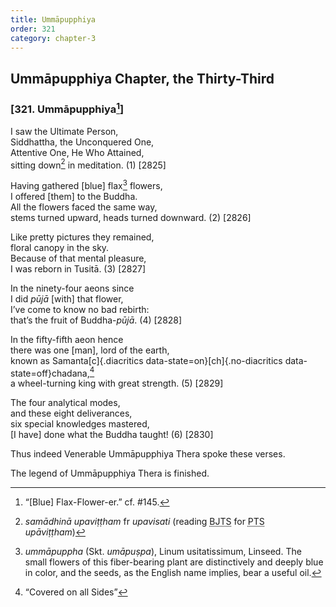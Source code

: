 ```yaml
---
title: Ummāpupphiya
order: 321
category: chapter-3
---
```


## Ummāpupphiya Chapter, the Thirty-Third

### \[321. Ummāpupphiya[^1]\]

I saw the Ultimate Person,  
Siddhattha, the Unconquered One,  
Attentive One, He Who Attained,  
sitting down[^2] in meditation. (1) \[2825\]

Having gathered \[blue\] flax[^3] flowers,  
I offered \[them\] to the Buddha.  
All the flowers faced the same way,  
stems turned upward, heads turned downward. (2) \[2826\]

Like pretty pictures they remained,  
floral canopy in the sky.  
Because of that mental pleasure,  
I was reborn in Tusitā. (3) \[2827\]

In the ninety-four aeons since  
I did *pūjā* \[with\] that flower,  
I’ve come to know no bad rebirth:  
that’s the fruit of Buddha-*pūjā*. (4) \[2828\]

In the fifty-fifth aeon hence  
there was one \[man\], lord of the earth,  
known as Samanta[c]{.diacritics data-state=on}[ch]{.no-diacritics data-state=off}chadana,[^4]  
a wheel-turning king with great strength. (5) \[2829\]

The four analytical modes,  
and these eight deliverances,  
six special knowledges mastered,  
\[I have\] done what the Buddha taught! (6) \[2830\]

Thus indeed Venerable Ummāpupphiya Thera spoke these verses.

The legend of Ummāpupphiya Thera is finished.

[^1]: “\[Blue\] Flax-Flower-er.” cf. \#145.

[^2]: *samādhinā upaviṭṭham* fr *upavisati* (reading <abbr title="Buddha Jayanthi Tripitaka Series">BJTS</abbr> for <abbr title="Pali Text Society">PTS</abbr> *upāviṭṭham*)

[^3]: *ummāpuppha* (Skt. *umāpuṣpa*), Linum usitatissimum, Linseed. The small flowers of this fiber-bearing plant are distinctively and deeply blue in color, and the seeds, as the English name implies, bear a useful oil.

[^4]: “Covered on all Sides”
